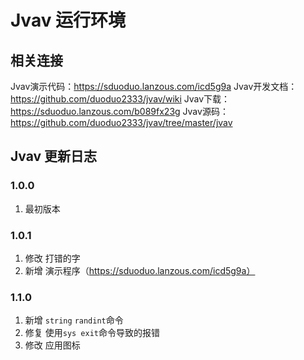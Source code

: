 # Jvav 运行环境

## 相关连接

Jvav演示代码：https://sduoduo.lanzous.com/icd5g9a
Jvav开发文档：https://github.com/duoduo2333/jvav/wiki
Jvav下载：https://sduoduo.lanzous.com/b089fx23g
Jvav源码：https://github.com/duoduo2333/jvav/tree/master/jvav

## Jvav 更新日志

### 1.0.0

1.  最初版本

### 1.0.1

1. 修改 打错的字
2. 新增 演示程序（https://sduoduo.lanzous.com/icd5g9a） 

### 1.1.0

1. 新增  `string` `randint`命令
2. 修复 使用`sys exit`命令导致的报错
3. 修改 应用图标